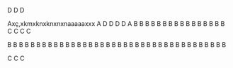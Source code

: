 D
D
D

Axç,xkmxknxknxnxnaaaaaxxx
A
D
D
D
D
A
B
B
B
B
B
B
B
B
B
B
B
B
B
B
B
B
C
C
C
C


B
B
B
B
B
B
B
B
B
B
B
B
B
B
B
B
B
B
B
B
B
B
B
B
B
B
B
B
B
B
B
B
B
B
B
B
B
B

C
C
C

